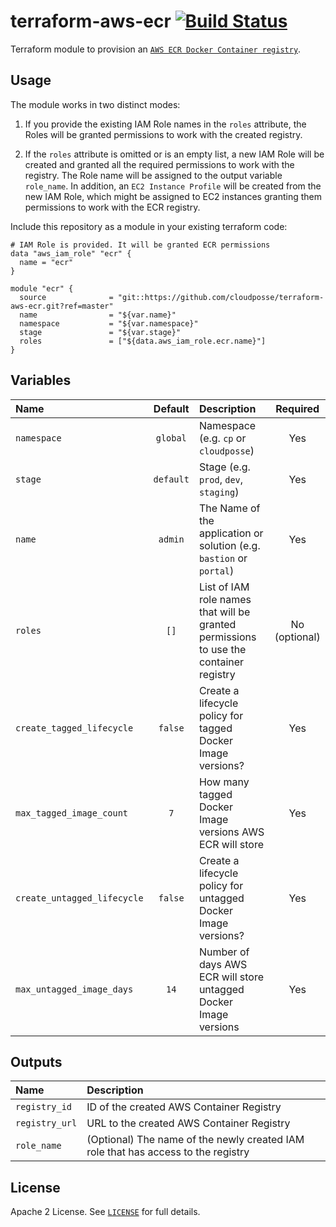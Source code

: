 # terraform-aws-ecr [![Build Status](https://travis-ci.org/cloudposse/terraform-aws-ecr.svg)](https://travis-ci.org/cloudposse/terraform-aws-ecr)

Terraform module to provision an [`AWS ECR Docker Container registry`](https://aws.amazon.com/ecr/).


## Usage

The module works in two distinct modes:

1. If you provide the existing IAM Role names in the `roles` attribute, the Roles will be granted permissions to work with the created registry.

2. If the `roles` attribute is omitted or is an empty list, a new IAM Role will be created and granted all the required permissions to work with the registry.
The Role name will be assigned to the output variable `role_name`.
In addition, an `EC2 Instance Profile` will be created from the new IAM Role, which might be assigned to EC2 instances granting them permissions to work with the ECR registry.


Include this repository as a module in your existing terraform code:

```hcl
# IAM Role is provided. It will be granted ECR permissions
data "aws_iam_role" "ecr" {
  name = "ecr"
}

module "ecr" {
  source              = "git::https://github.com/cloudposse/terraform-aws-ecr.git?ref=master"
  name                = "${var.name}"
  namespace           = "${var.namespace}"
  stage               = "${var.stage}"
  roles               = ["${data.aws_iam_role.ecr.name}"]
}
```


## Variables

|  Name                       |  Default       |  Description                                                                                             | Required|
|:----------------------------|:--------------:|:---------------------------------------------------------------------------------------------------------|:-------------:|
| `namespace`                 | `global`       | Namespace (e.g. `cp` or `cloudposse`)                                                                    | Yes           |
| `stage`                     | `default`      | Stage (e.g. `prod`, `dev`, `staging`)                                                                    | Yes           |
| `name`                      | `admin`        | The Name of the application or solution  (e.g. `bastion` or `portal`)                                    | Yes           |
| `roles`                     | `[]`           | List of IAM role names that will be granted permissions to use the container registry                    | No (optional) |
| `create_tagged_lifecycle`   | `false`        | Create a lifecycle policy for tagged Docker Image versions?                                              | Yes           |
| `max_tagged_image_count`    | `7`            | How many tagged Docker Image versions AWS ECR will store                                                 | Yes           |
| `create_untagged_lifecycle` | `false`        | Create a lifecycle policy for untagged Docker Image versions?                                            | Yes           |
| `max_untagged_image_days`   | `14`           | Number of days AWS ECR will store untagged Docker Image versions                                         | Yes           |

## Outputs

| Name                | Description                                                                             |
|:--------------------|:----------------------------------------------------------------------------------------|
| `registry_id`       | ID of the created AWS Container Registry                                                |
| `registry_url`      | URL to the created AWS Container Registry                                               |
| `role_name`         | (Optional) The name of the newly created IAM role that has access to the registry       |


## License

Apache 2 License. See [`LICENSE`](LICENSE) for full details.
